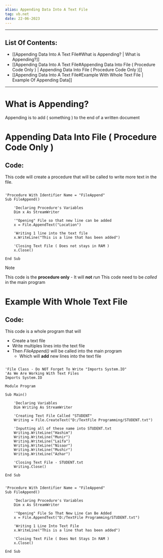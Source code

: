 ```yaml
---
alias: Appending Data Into A Text File
tag: vb.net
date: 22-06-2023
---
```


---

## List Of Contents:

- [[Appending Data Into A Text File#What is Appending? | What is Appending?]]
- [[Appending Data Into A Text File#Appending Data Into File ( Procedure Code Only ) | Appending Data Into File ( Procedure Code Only )]]
- [[Appending Data Into A Text File#Example With Whole Text File | Example Of Appending Data]]

---

# What is Appending?

Appending is to add ( something ) to the end of a written document

# Appending Data Into File ( Procedure Code Only )

## Code:

This code will create a procedure that will be called to write more text in the file.


```vbnet

'Procedure With Identifier Name = "FileAppend"
Sub FileAppend()

	'Declaring Procedure's Variables
	Dim x As StreamWriter

	'"Opening" File so that new line can be added
	x = File.AppendText("Location") 

	'Writing 1 line into the text file
	x.WriteLine("This is a line that has been added")

	'Closing Text File ( Does not stays in RAM )
	x.Close()

End Sub

```

>[!note]
>This code is the **procedure only** - It will **not** *run* 
>This code need to be *called* in the main program 

# Example With Whole Text File 

## Code:

This code is a whole program that will

- Create a text file
- Write multiples lines into the text file
- Then *FileAppend()*  will be called into the main program
	- Which will **add** new lines into the text file

```vbnet

'File Class - Do NOT Forget To Write "Imports System.IO"
'As We Are Working With Text Files
Imports System.IO

Module Program

Sub Main()

    'Declaring Variables
    Dim Writing As StreamWriter

    'Creating Text File Called "STUDENT"
    Writing = File.CreateText("D:/TextFile Programming/STUDENT.txt")

    'Inputting all of these name into STUDENT.txt
    Writing.WriteLine("Hashim")
    Writing.WriteLine("Munir")
    Writing.WriteLine("Laifa")
    Writing.WriteLine("Nisaar")
    Writing.WriteLine("Mushir")
    Writing.WriteLine("Azhar")

    'Closing Text File - STUDENT.txt
    Writing.Close()

End Sub


'Procedure With Identifier Name = "FileAppend"
Sub FileAppend()

	'Declaring Procedure's Variables
	Dim x As StreamWriter

	'"Opening" File So That New Line Can Be Added
	x = File.AppendText("D:/TextFile Programming/STUDENT.txt") 

	'Writing 1 Line Into Text File
	x.WriteLine("This is a line that has been added")

	'Closing Text File ( Does Not Stays In RAM )
	x.Close()

End Sub

```